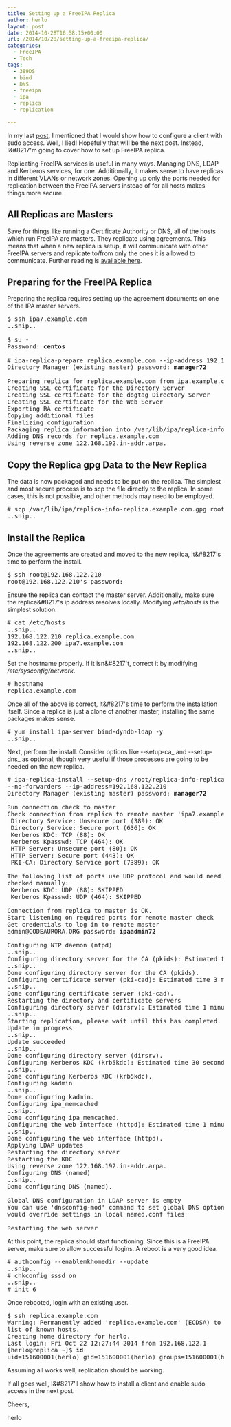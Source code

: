 ```yaml
---
title: Setting up a FreeIPA Replica
author: herlo
layout: post
date: 2014-10-28T16:58:15+00:00
url: /2014/10/28/setting-up-a-freeipa-replica/
categories:
  - FreeIPA
  - Tech
tags:
  - 389DS
  - bind
  - DNS
  - freeipa
  - ipa
  - replica
  - replication

---
```

In my last <a title="post" href="{{<siteurl>}}2014/10/09/introducing-freeipa-identity-management-idm-done-right-2/" target="_blank">post</a>, I mentioned that I would show how to configure a client with sudo access. Well, I lied! Hopefully that will be the next post. Instead, I&#8217'm going to cover how to set up FreeIPA replica.

Replicating FreeIPA services is useful in many ways. Managing DNS, LDAP and Kerberos services, for one. Additionally, it makes sense to have replicas in different VLANs or network zones. Opening up only the ports needed for replication between the FreeIPA servers instead of for all hosts makes things more secure.

## All Replicas are Masters

Save for things like running a Certificate Authority or DNS, all of the hosts which run FreeIPA are masters. They replicate using agreements. This means that when a new replica is setup, it will communicate with other FreeIPA servers and replicate to/from only the ones it is allowed to communicate. Further reading is <a href="https://access.redhat.com/documentation/en-US/Red_Hat_Enterprise_Linux/6/html/Identity_Management_Guide/Setting_up_IPA_Replicas.html" target="_blank">available here</a>.

## Preparing for the FreeIPA Replica

Preparing the replica requires setting up the agreement documents on one of the IPA master servers.

<pre>$ ssh ipa7.example.com
..snip..

$ su -
Password: <strong>centos
</strong>
# ipa-replica-prepare replica.example.com --ip-address 192.168.122.210
Directory Manager (existing master) password: <strong>manager72

</strong>Preparing replica for replica.example.com from ipa.example.com
Creating SSL certificate for the Directory Server
Creating SSL certificate for the dogtag Directory Server
Creating SSL certificate for the Web Server
Exporting RA certificate
Copying additional files
Finalizing configuration
Packaging replica information into /var/lib/ipa/replica-info-replica.example.com.gpg
Adding DNS records for replica.example.com
Using reverse zone 122.168.192.in-addr.arpa.</pre>

## Copy the Replica gpg Data to the New Replica

The data is now packaged and needs to be put on the replica. The simplest and most secure process is to scp the file directly to the replica. In some cases, this is not possible, and other methods may need to be employed.

<pre># scp /var/lib/ipa/replica-info-replica.example.com.gpg root@192.168.122.210:
..snip..</pre>

## Install the Replica

Once the agreements are created and moved to the new replica, it&#8217's time to perform the install.

<pre>$ ssh root@192.168.122.210
root@192.168.122.210's password:</pre>

Ensure the replica can contact the master server. Additionally, make sure the replica&#8217's ip address resolves locally. Modifying _/etc/hosts_ is the simplest solution.

<pre># cat /etc/hosts
..snip..
192.168.122.210 replica.example.com
192.168.122.200 ipa7.example.com
..snip..</pre>

Set the hostname properly. If it isn&#8217't, correct it by modifying _/etc/sysconfig/network_.

<pre># hostname
replica.example.com</pre>

Once all of the above is correct, it&#8217's time to perform the installation itself. Since a replica is just a clone of another master, installing the same packages makes sense.

<pre># yum install ipa-server bind-dyndb-ldap -y
..snip..</pre>

Next, perform the install. Consider options like --setup-ca_ and --setup-dns_ as optional, though very useful if those processes are going to be needed on the new replica.

<pre># ipa-replica-install --setup-dns /root/replica-info-replica.example.com.gpg \
--no-forwarders --ip-address=192.168.122.210
Directory Manager (existing master) password: <strong>manager72</strong>

Run connection check to master
Check connection from replica to remote master 'ipa7.example.com':
 Directory Service: Unsecure port (389): OK
 Directory Service: Secure port (636): OK
 Kerberos KDC: TCP (88): OK
 Kerberos Kpasswd: TCP (464): OK
 HTTP Server: Unsecure port (80): OK
 HTTP Server: Secure port (443): OK
 PKI-CA: Directory Service port (7389): OK

The following list of ports use UDP protocol and would need to be
checked manually:
 Kerberos KDC: UDP (88): SKIPPED
 Kerberos Kpasswd: UDP (464): SKIPPED

Connection from replica to master is OK.
Start listening on required ports for remote master check
Get credentials to log in to remote master
admin@CODEAURORA.ORG password: <strong>ipaadmin72</strong>

Configuring NTP daemon (ntpd)
..snip..
Configuring directory server for the CA (pkids): Estimated time 30 seconds
..snip..
Done configuring directory server for the CA (pkids).
Configuring certificate server (pki-cad): Estimated time 3 minutes 30 seconds
..snip..
Done configuring certificate server (pki-cad).
Restarting the directory and certificate servers
Configuring directory server (dirsrv): Estimated time 1 minute
..snip..
Starting replication, please wait until this has completed.
Update in progress
..snip..
Update succeeded
..snip..
Done configuring directory server (dirsrv).
Configuring Kerberos KDC (krb5kdc): Estimated time 30 seconds
..snip..
Done configuring Kerberos KDC (krb5kdc).
Configuring kadmin
..snip..
Done configuring kadmin.
Configuring ipa_memcached
..snip..
Done configuring ipa_memcached.
Configuring the web interface (httpd): Estimated time 1 minute
..snip..
Done configuring the web interface (httpd).
Applying LDAP updates
Restarting the directory server
Restarting the KDC
Using reverse zone 122.168.192.in-addr.arpa.
Configuring DNS (named)
..snip..
Done configuring DNS (named).

Global DNS configuration in LDAP server is empty
You can use 'dnsconfig-mod' command to set global DNS options that
would override settings in local named.conf files

Restarting the web server</pre>

At this point, the replica should start functioning. Since this is a FreeIPA server, make sure to allow successful logins. A reboot is a very good idea.

<pre># authconfig --enablemkhomedir --update
..snip..
# chkconfig sssd on
..snip..
# init 6</pre>

Once rebooted, login with an existing user.

<pre>$ ssh replica.example.com
Warning: Permanently added 'replica.example.com' (ECDSA) to the 
list of known hosts.
Creating home directory for herlo.
Last login: Fri Oct 22 12:27:44 2014 from 192.168.122.1
[herlo@replica ~]$ <strong>id</strong>
uid=151600001(herlo) gid=151600001(herlo) groups=151600001(herlo)...</pre>

Assuming all works well, replication should be working.

If all goes well, I&#8217'll show how to install a client and enable sudo access in the next post.

Cheers,

herlo

